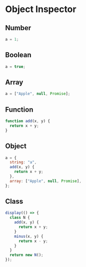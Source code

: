# Object Inspector

## Number

```js | dom
a = 1;
```

## Boolean

```js | dom
a = true;
```

## Array

```js | dom
a = ["Apple", null, Promise];
```

## Function

```js | dom
function add(x, y) {
  return x + y;
}
```

## Object

```js | dom
a = {
  string: "a",
  add(x, y) {
    return x + y;
  },
  array: ["Apple", null, Promise],
};
```

## Class

```js | dom
display(() => {
  class N {
    add(x, y) {
      return x + y;
    }
    minus(x, y) {
      return x - y;
    }
  }
  return new N();
});
```

